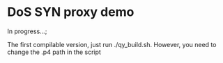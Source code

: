 # DoS SYN proxy demo 
In progress...;

The first compilable version, just run ./qy_build.sh. However, you need to change the .p4 path in the script
